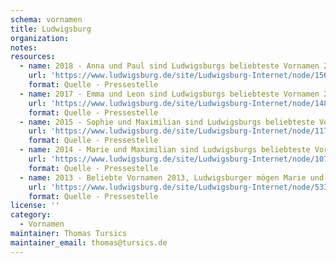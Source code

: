 ```yaml
---
schema: vornamen
title: Ludwigsburg
organization: 
notes: 
resources:
  - name: 2018 - Anna und Paul sind Ludwigsburgs beliebteste Vornamen 2018
    url: 'https://www.ludwigsburg.de/site/Ludwigsburg-Internet/node/15651203/Lde?QUERYSTRING=vornamen'
    format: Quelle - Pressestelle
  - name: 2017 - Emma und Leon sind Ludwigsburgs beliebteste Vornamen 2017
    url: 'https://www.ludwigsburg.de/site/Ludwigsburg-Internet/node/14809663/Lde?QUERYSTRING=vornamen'
    format: Quelle - Pressestelle
  - name: 2015 - Sophie und Maximilian sind Ludwigsburgs beliebteste Vornamen 2015
    url: 'https://www.ludwigsburg.de/site/Ludwigsburg-Internet/node/11758868/Lde?QUERYSTRING=vornamen'
    format: Quelle - Pressestelle
  - name: 2014 - Marie und Maximilian sind Ludwigsburgs beliebteste Vornamen 2014
    url: 'https://www.ludwigsburg.de/site/Ludwigsburg-Internet/node/10704955/Lde?QUERYSTRING=vornamen'
    format: Quelle - Pressestelle
  - name: 2013 - Beliebte Vornamen 2013, Ludwigsburger mögen Marie und Leon
    url: 'https://www.ludwigsburg.de/site/Ludwigsburg-Internet/node/5332154/Lde?QUERYSTRING=vornamen'
    format: Quelle - Pressestelle
license: ''
category:
  - Vornamen
maintainer: Thomas Tursics
maintainer_email: thomas@tursics.de
---
```

